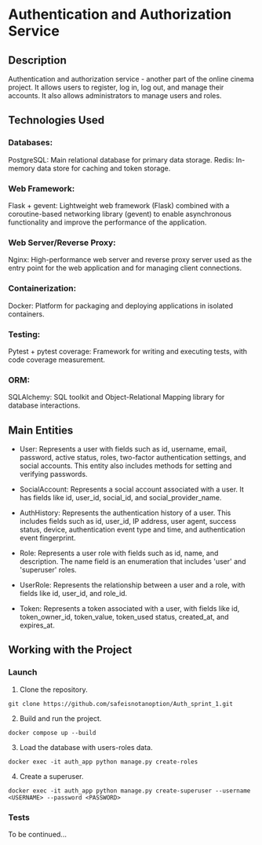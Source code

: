# Authentication and Authorization Service

## Description

Authentication and authorization service - another part of the online cinema project.
It allows users to register, log in, log out, and manage their accounts. It also allows administrators to manage users and roles.

## Technologies Used

### Databases:

PostgreSQL: Main relational database for primary data storage.
Redis: In-memory data store for caching and token storage.

### Web Framework:

Flask + gevent: Lightweight web framework (Flask) combined with a coroutine-based networking library (gevent) to enable asynchronous functionality and improve the performance of the application.

### Web Server/Reverse Proxy:

Nginx: High-performance web server and reverse proxy server used as the entry point for the web application and for managing client connections.

### Containerization:

Docker: Platform for packaging and deploying applications in isolated containers.

### Testing:

Pytest + pytest coverage: Framework for writing and executing tests, with code coverage measurement.

### ORM:

SQLAlchemy: SQL toolkit and Object-Relational Mapping library for database interactions.

## Main Entities
- User: Represents a user with fields such as id, username, email, password, active status, roles, two-factor authentication settings, and social accounts. This entity also includes methods for setting and verifying passwords.

- SocialAccount: Represents a social account associated with a user. It has fields like id, user_id, social_id, and social_provider_name.

- AuthHistory: Represents the authentication history of a user. This includes fields such as id, user_id, IP address, user agent, success status, device, authentication event type and time, and authentication event fingerprint.

- Role: Represents a user role with fields such as id, name, and description. The name field is an enumeration that includes 'user' and 'superuser' roles.

- UserRole: Represents the relationship between a user and a role, with fields like id, user_id, and role_id.

- Token: Represents a token associated with a user, with fields like id, token_owner_id, token_value, token_used status, created_at, and expires_at.

## Working with the Project

### Launch
1. Clone the repository.
```shell
git clone https://github.com/safeisnotanoption/Auth_sprint_1.git
```

2. Build and run the project.
```shell
docker compose up --build
```

3. Load the database with users-roles data.
```shell
docker exec -it auth_app python manage.py create-roles
```

4. Create a superuser.
```shell
docker exec -it auth_app python manage.py create-superuser --username <USERNAME> --password <PASSWORD>
```

### Tests

To be continued...
